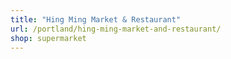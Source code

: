 ```yaml
---
title: "Hing Ming Market & Restaurant"
url: /portland/hing-ming-market-and-restaurant/
shop: supermarket
---
```

